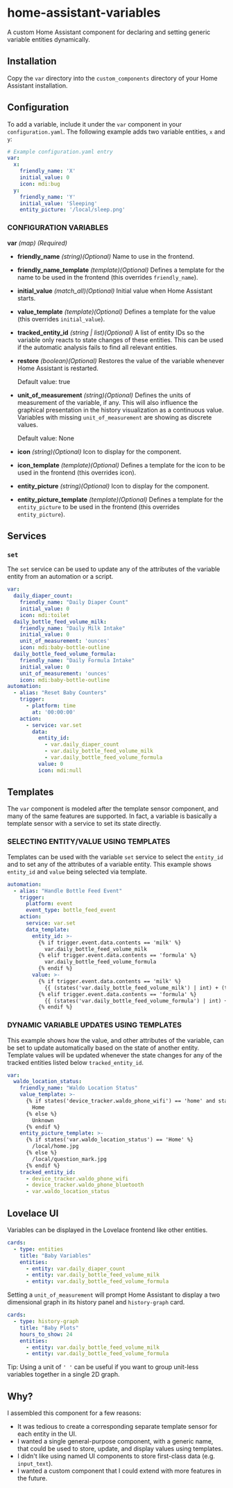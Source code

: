 # home-assistant-variables

A custom Home Assistant component for declaring and setting generic variable entities dynamically.

## Installation

Copy the `var` directory into the `custom_components` directory of your Home Assistant installation.

## Configuration

To add a variable, include it under the `var` component in your `configuration.yaml`. The following example adds two variable entities, `x` and `y`:
```yaml
# Example configuration.yaml entry
var:
  x:
    friendly_name: 'X'
    initial_value: 0
    icon: mdi:bug
  y:
    friendly_name: 'Y'
    initial_value: 'Sleeping' 
    entity_picture: '/local/sleep.png'
```

### CONFIGURATION VARIABLES

**var**
*(map) (Required)*
* **friendly_name**
  *(string)(Optional)*
  Name to use in the frontend.
* **friendly_name_template**
  *(template)(Optional)*
  Defines a template for the name to be used in the frontend (this overrides `friendly_name`).
* **initial_value**
  *(match_all)(Optional)*
  Initial value when Home Assistant starts.
* **value_template**
  *(template)(Optional)*
  Defines a template for the value (this overrides `initial_value`).
* **tracked_entity_id**
  *(string | list)(Optional)*
  A list of entity IDs so the variable only reacts to state changes of these entities. This can be used if the automatic analysis fails to find all relevant entities.
* **restore**
  *(boolean)(Optional)*
  Restores the value of the variable whenever Home Assistant is restarted.
  
  Default value:
  true
* **unit_of_measurement**
  *(string)(Optional)*
  Defines the units of measurement of the variable, if any. This will also influence the graphical presentation in the history visualization as a continuous value. Variables with missing `unit_of_measurement` are showing as discrete values.
  
  Default value:
  None
* **icon**
  *(string)(Optional)*
  Icon to display for the component.
* **icon_template**
  *(template)(Optional)*
  Defines a template for the icon to be used in the frontend (this overrides icon).
* **entity_picture**
  *(string)(Optional)*
  Icon to display for the component.
* **entity_picture_template**
  *(template)(Optional)*
  Defines a template for the `entity_picture` to be used in the frontend (this overrides `entity_picture`).

## Services

### `set`
The `set` service can be used to update any of the attributes of the variable entity from an automation or a script.

```yaml
var:
  daily_diaper_count:
    friendly_name: "Daily Diaper Count"
    initial_value: 0
    icon: mdi:toilet
  daily_bottle_feed_volume_milk:
    friendly_name: "Daily Milk Intake"
    initial_value: 0
    unit_of_measurement: 'ounces'
    icon: mdi:baby-bottle-outline
  daily_bottle_feed_volume_formula:
    friendly_name: "Daily Formula Intake"
    initial_value: 0
    unit_of_measurement: 'ounces'
    icon: mdi:baby-bottle-outline
automation:
  - alias: "Reset Baby Counters"
    trigger:
      - platform: time
        at: '00:00:00'
    action:
      - service: var.set
        data:
          entity_id:
            - var.daily_diaper_count
            - var.daily_bottle_feed_volume_milk
            - var.daily_bottle_feed_volume_formula
          value: 0
          icon: mdi:null
```

## Templates

The `var` component is modeled after the template sensor component,
and many of the same features are supported. In fact, a variable is basically a
template sensor with a service to set its state directly.

### SELECTING ENTITY/VALUE USING TEMPLATES
Templates can be used with the variable `set` service to select the `entity_id` and to set any of the attributes of a variable entity. This example shows `entity_id` and `value` being selected via template.
```yaml
automation:
  - alias: "Handle Bottle Feed Event"
    trigger:
      platform: event
      event_type: bottle_feed_event
    action:
      service: var.set
      data_template:
        entity_id: >-
          {% if trigger.event.data.contents == 'milk' %}
            var.daily_bottle_feed_volume_milk
          {% elif trigger.event.data.contents == 'formula' %}
            var.daily_bottle_feed_volume_formula
          {% endif %}
        value: >-
          {% if trigger.event.data.contents == 'milk' %}
            {{ (states('var.daily_bottle_feed_volume_milk') | int) + (trigger.event.data.volume | int) }}
          {% elif trigger.event.data.contents == 'formula' %}
            {{ (states('var.daily_bottle_feed_volume_formula') | int) + (trigger.event.data.volume | int) }}
          {% endif %}
```
### DYNAMIC VARIABLE UPDATES USING TEMPLATES
This example shows how the value, and other attributes of the variable, can be set to update automatically based on the state of another entity. Template values will be updated whenever the state changes for any of the tracked entities listed below `tracked_entity_id`. 
```yaml
var:
  waldo_location_status:
    friendly_name: "Waldo Location Status"
    value_template: >-
      {% if states('device_tracker.waldo_phone_wifi') == 'home' and states('device_tracker.waldo_phone_bluetooth') == 'home' %}
        Home
      {% else %}
        Unknown
      {% endif %}
    entity_picture_template: >-
      {% if states('var.waldo_location_status') == 'Home' %}
        /local/home.jpg
      {% else %}
        /local/question_mark.jpg
      {% endif %}
    tracked_entity_id:
      - device_tracker.waldo_phone_wifi
      - device_tracker.waldo_phone_bluetooth
      - var.waldo_location_status
```

## Lovelace UI

Variables can be displayed in the Lovelace frontend like other entities. 

```yaml
cards:
  - type: entities
    title: "Baby Variables"
    entities:
      - entity: var.daily_diaper_count
      - entity: var.daily_bottle_feed_volume_milk
      - entity: var.daily_bottle_feed_volume_formula
```

Setting a `unit_of_measurement` will prompt Home Assistant to display
a two dimensional graph in its history panel and `history-graph` card.
```yaml
cards:
  - type: history-graph
    title: "Baby Plots"
    hours_to_show: 24
    entities:
      - entity: var.daily_bottle_feed_volume_milk
      - entity: var.daily_bottle_feed_volume_formula
```

Tip: Using a unit of `' '` can be useful if you want to group unit-less variables
together in a single 2D graph. 

## Why?

I assembled this component for a few reasons:
* It was tedious to create a corresponding separate template sensor for each entity in the UI.
* I wanted a single general-purpose component, with a generic name, that could be used to store, update, and display values using templates.
* I didn't like using named UI components to store first-class data (e.g. `input_text`).
* I wanted a custom component that I could extend with more features in the future.
